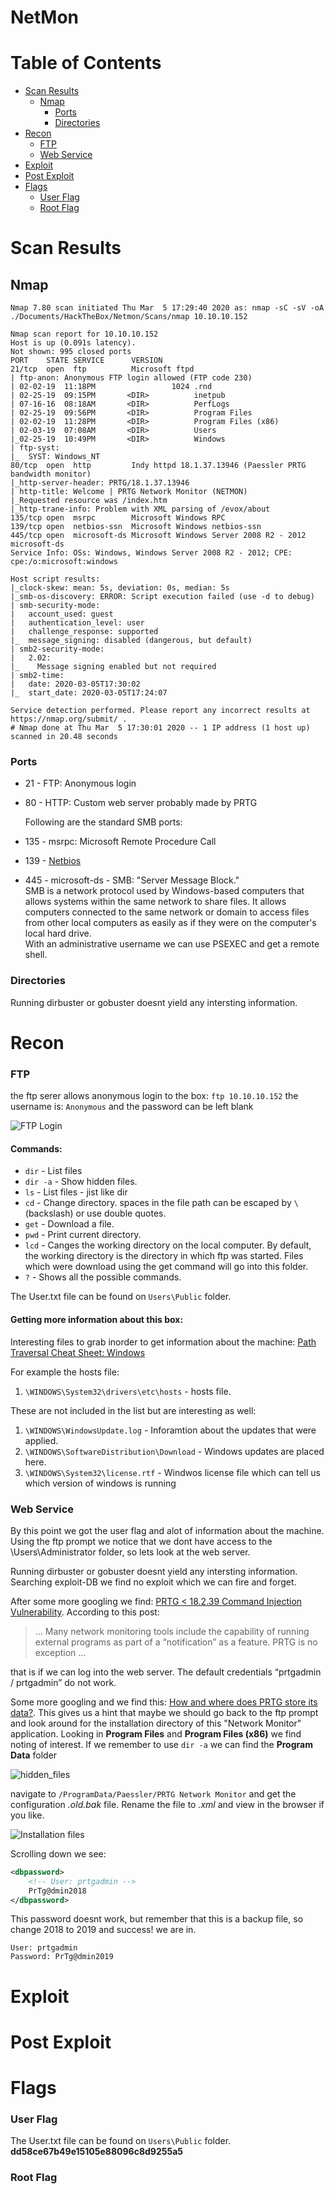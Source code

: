 
# NetMon <!-- omit in toc -->

# Table of Contents <!-- omit in toc -->
- [Scan Results](#scan-results)
  - [Nmap](#nmap)
    - [Ports](#ports)
    - [Directories](#directories)
- [Recon](#recon)
    - [FTP](#ftp)
    - [Web Service](#web-service)
- [Exploit](#exploit)
- [Post Exploit](#post-exploit)
- [Flags](#flags)
    - [User Flag](#user-flag)
    - [Root Flag](#root-flag)

# Scan Results

## Nmap
```
Nmap 7.80 scan initiated Thu Mar  5 17:29:40 2020 as: nmap -sC -sV -oA ./Documents/HackTheBox/Netmon/Scans/nmap 10.10.10.152

Nmap scan report for 10.10.10.152
Host is up (0.091s latency).
Not shown: 995 closed ports
PORT    STATE SERVICE      VERSION
21/tcp  open  ftp          Microsoft ftpd
| ftp-anon: Anonymous FTP login allowed (FTP code 230)
| 02-02-19  11:18PM                 1024 .rnd
| 02-25-19  09:15PM       <DIR>          inetpub
| 07-16-16  08:18AM       <DIR>          PerfLogs
| 02-25-19  09:56PM       <DIR>          Program Files
| 02-02-19  11:28PM       <DIR>          Program Files (x86)
| 02-03-19  07:08AM       <DIR>          Users
|_02-25-19  10:49PM       <DIR>          Windows
| ftp-syst: 
|_  SYST: Windows_NT
80/tcp  open  http         Indy httpd 18.1.37.13946 (Paessler PRTG bandwidth monitor)
|_http-server-header: PRTG/18.1.37.13946
| http-title: Welcome | PRTG Network Monitor (NETMON)
|_Requested resource was /index.htm
|_http-trane-info: Problem with XML parsing of /evox/about
135/tcp open  msrpc        Microsoft Windows RPC
139/tcp open  netbios-ssn  Microsoft Windows netbios-ssn
445/tcp open  microsoft-ds Microsoft Windows Server 2008 R2 - 2012 microsoft-ds
Service Info: OSs: Windows, Windows Server 2008 R2 - 2012; CPE: cpe:/o:microsoft:windows

Host script results:
|_clock-skew: mean: 5s, deviation: 0s, median: 5s
|_smb-os-discovery: ERROR: Script execution failed (use -d to debug)
| smb-security-mode: 
|   account_used: guest
|   authentication_level: user
|   challenge_response: supported
|_  message_signing: disabled (dangerous, but default)
| smb2-security-mode: 
|   2.02: 
|_    Message signing enabled but not required
| smb2-time: 
|   date: 2020-03-05T17:30:02
|_  start_date: 2020-03-05T17:24:07

Service detection performed. Please report any incorrect results at https://nmap.org/submit/ .
# Nmap done at Thu Mar  5 17:30:01 2020 -- 1 IP address (1 host up) scanned in 20.48 seconds
```

### Ports
* 21 - FTP:  Anonymous login
* 80 - HTTP: Custom web server probably made by PRTG

  Following are the standard SMB ports:

* 135 - msrpc: Microsoft Remote Procedure Call
* 139 - [Netbios](https://en.wikipedia.org/wiki/NetBIOS#Services)
* 445 - microsoft-ds - SMB: "Server Message Block."  
  SMB is a network protocol used by Windows-based computers that allows systems within the same network to share files. It allows computers connected to the same network or domain to access files from other local computers as easily as if they were on the computer's local hard drive.  
  With an administrative username we can use PSEXEC and get a remote shell.

### Directories
Running dirbuster or gobuster doesnt yield any intersting information.

# Recon
### FTP
the ftp serer allows anonymous login to the box: `ftp 10.10.10.152`
the username is: `Anonymous` and the password can be left blank

![FTP Login](./Pictures/ftp_login.png)

#### Commands: <!-- omit in toc -->
* `dir` - List files
* `dir -a` - Show hidden files.
* `ls`  - List files - jist like dir
* `cd`  - Change directory. spaces in the file path can be escaped by `\` (backslash) or use double quotes.
* `get` - Download a file.
* `pwd` - Print current directory.
* `lcd` - Canges the working directory on the local computer. By default, the working directory is the directory in which ftp was started. Files which were download using the get command will go into this folder.
* `?`   - Shows all the possible commands.

The User.txt file can be found on `Users\Public` folder.

#### Getting more information about this box: <!-- omit in toc -->
Interesting files to grab inorder to get information about the machine: [Path Traversal Cheat Sheet: Windows](https://gracefulsecurity.com/path-traversal-cheat-sheet-windows/)

For example the hosts file:

1. `\WINDOWS\System32\drivers\etc\hosts` - hosts file.
   
These are not included in the list but are interesting as well:

1. `\WINDOWS\WindowsUpdate.log` - Inforamtion about the updates that were applied.
2. `\WINDOWS\SoftwareDistribution\Download` - Windows updates are placed here.
3. `\WINDOWS\System32\license.rtf` - Windwos license file which can tell us which version of windows is running

### Web Service
By this point we got the user flag and alot of information about the machine. Using the ftp prompt we notice that we dont have access to the \Users\Administrator folder, so lets look at the web server.

Running dirbuster or gobuster doesnt yield any intersting information.
Searching exploit-DB we find no exploit which we can fire and forget.

After some more googling we find: [PRTG < 18.2.39 Command Injection Vulnerability](https://www.codewatch.org/blog/?p=453). According to this post:

> ... Many network monitoring tools include the capability of running external programs as part of a “notification” as a feature. PRTG is no exception ...

that is if we can log into the web server. The default credentials “prtgadmin / prtgadmin” do not work.  

Some more googling and we find this: [How and where does PRTG store its data?](https://kb.paessler.com/en/topic/463-how-and-where-does-prtg-store-its-data). This gives us a hint that maybe we should go back to the ftp prompt and look around for the installation directory of this "Network Monitor" application. Looking in **Program Files** and **Program Files (x86)** we find noting of interest. If we remember to use `dir -a` we can find the **Program Data** folder

![hidden_files](./Pictures/hidden_files.png)

navigate to `/ProgramData/Paessler/PRTG Network Monitor` and get the configuration _.old.bak_ file. Rename the file to _.xml_ and view in the browser if you like.

![Installation files](./Pictures/prtg_files.png)

Scrolling down we see:

```xml
<dbpassword>
    <!-- User: prtgadmin -->
    PrTg@dmin2018
</dbpassword>
```

This password doesnt work, but remember that this is a backup file, so change 2018 to 2019 and success! we are in.

```
User: prtgadmin
Password: PrTg@dmin2019
```

# Exploit

# Post Exploit

# Flags

### User Flag
The User.txt file can be found on `Users\Public` folder. **dd58ce67b49e15105e88096c8d9255a5**


### Root Flag

